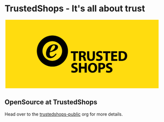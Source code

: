 TrustedShops - It's all about trust
===

<p align="center">
  <img width="500" src="/banner.svg">
</p>

## OpenSource at TrustedShops

Head over to the [trustedshops-public](https://github.com/trustedshops-public) org for more details.

